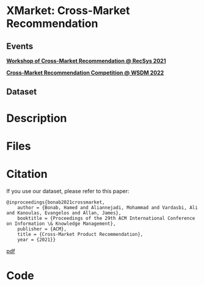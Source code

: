 # XMarket: Cross-Market Recommendation

## Events
**[Workshop of Cross-Market Recommendation @ RecSys 2021](https://xmrec.github.io//recsys)**

**[Cross-Market Recommendation Competition @ WSDM 2022](https://xmrec.github.io//wsdmcup)**

## Dataset

# Description

# Files

# Citation
If you use our dataset, please refer to this paper:
```
@inproceedings{bonab2021crossmarket,
	author = {Bonab, Hamed and Aliannejadi, Mohammad and Vardasbi, Ali and Kanoulas, Evangelos and Allan, James},
	booktitle = {Proceedings of the 29th ACM International Conference on Information \& Knowledge Management},
	publisher = {ACM},
	title = {Cross-Market Product Recommendation},
	year = {2021}}
```
[pdf](https://arxiv.org/pdf/2109.05929.pdf)

# Code